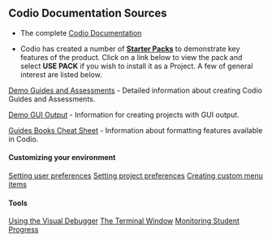

## Codio Documentation Sources
- The complete  [Codio Documentation](https://codio.com/docs/)

- Codio has created a number of [**Starter Packs**](https://codio.com/docs/project/packs/) to demonstrate key features of the product. Click on a link below to view the pack and select **USE PACK** if you wish to install it as a Project. A few of general interest are listed below.


[Demo Guides and Assessments](https://codio.com/home/starter-packs/cc68d38b-b0ea-4825-9814-46a3594c2b11/) - Detailed information about creating Codio Guides and Assessments.

[Demo GUI Output](https://codio.com/home/starter-packs/d9c00215-ec2a-46e7-b64e-85fab45b0872) - Information for creating projects with GUI output.

[Guides Books Cheat Sheet](https://codio.com/home/starter-packs/cb114a27-d88e-4b74-a2a0-518ccb30dc44) - Information about formatting features available in Codio.



#### Customizing your environment 
[Setting user preferences](https://codio.com/docs/ide/customization/codio-prefs/)
[Setting project preferences](https://codio.com/docs/ide/customization/project-prefs/)
[Creating custom menu items](https://codio.com/docs/ide/boxes/runmenu/)

#### Tools
[Using the Visual Debugger](https://codio.com/docs/ide/features/debugging/)
[The Terminal Window](https://codio.com/docs/ide/boxes/terminal/)
[Monitoring Student Progress](https://codio.com/docs/classes/monitor/progress/)




